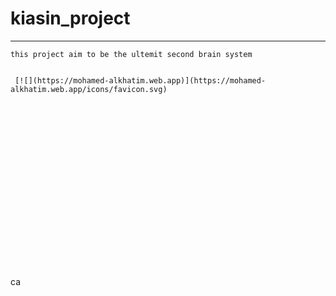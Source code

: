 
# kiasin_project

---

    this project aim to be the ultemit second brain system
  
  <div style="height:20rem;display:flex; algin-items:center;">
  
     [![](https://mohamed-alkhatim.web.app)](https://mohamed-alkhatim.web.app/icons/favicon.svg)
   
  </div>

 ca